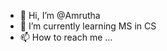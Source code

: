 - 👋 Hi, I’m @Amrutha
- 🌱 I’m currently learning MS in CS
- 📫 How to reach me ...

<!---
Amruthakap3/Amruthakap3 is a ✨ special ✨ repository because its `README.md` (this file) appears on your GitHub profile.
You can click the Preview link to take a look at your changes.
--->
